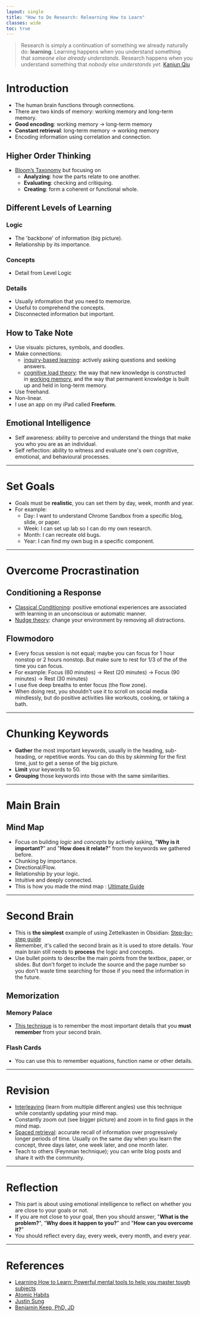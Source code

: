 ```yaml
---
layout: single
title: "How to Do Research: Relearning How to Learn"
classes: wide
toc: true
---
```


> Research is simply a continuation of something we already naturally do: **learning**.
> Learning happens when you understand something that _someone else already understands_. 
> Research happens when you understand something that _nobody else understands yet_.
> [Kanjun Qiu](https://kanjun.me/writing/research-as-understanding)

# Introduction
- The human brain functions through connections.
- There are two kinds of memory: working memory and long-term memory.
- **Good encoding**: working memory -> long-term memory
- **Constant retrieval**: long-term memory -> working memory
- Encoding information using correlation and connection.

## Higher Order Thinking
- [Bloom’s Taxonomy](https://tips.uark.edu/using-blooms-taxonomy/#:~:text=Bloom's%20Taxonomy%20is%20a%20classification%20of%20the%20different%20outcomes%20and,at%20the%20University%20of%20Chicago.) but focusing on 
	- **Analyzing**: how the parts relate to one another.
	- **Evaluating**: checking and critiquing.
	- **Creating**: form a coherent or functional whole.

## Different Levels of Learning
### Logic
- The 'backbone' of information (big picture).
- Relationship by its importance.

### Concepts
- Detail from Level Logic

### Details
- Usually information that you need to memorize.
- Useful to comprehend the concepts.
- Disconnected information but important.

## How to Take Note
- Use visuals: pictures, symbols, and doodles.
- Make connections: 
	- [inquiry-based learning](https://www.education.gov.au/australian-curriculum/national-stem-education-resources-toolkit/i-want-know-about-stem-education/what-works-best-when-teaching-stem/inquiry-based-learning#:~:text=Inquiry%2Dbased%20learning%20is%20an,reverses%20the%20order%20of%20learning.): actively asking questions and seeking answers.
	- [cognitive load theory](https://theeducationhub.org.nz/an-introduction-to-cognitive-load-theory/): the way that new knowledge is constructed in [working memory](https://theeducationhub.org.nz/working-memory-and-its-role-in-teaching-and-learning/), and the way that permanent knowledge is built up and held in long-term memory.
- Use freehand.
- Non-linear.
- I use an app on my iPad called **Freeform**.

## Emotional Intelligence
- Self awareness: ability to perceive and understand the things that make you who you are as an individual.
- Self reflection: ability to witness and evaluate one's own cognitive, emotional, and behavioural processes.

---
# Set Goals
- Goals must be **realistic**, you can set them by day, week, month and year.
- For example:
	- Day: I want to understand Chrome Sandbox from a specific blog, slide, or paper.
	- Week: I can set up lab so I can do my own research.
	- Month: I can recreate old bugs.
	- Year: I can find my own bug in a specific component.

---
# Overcome Procrastination
## Conditioning a Response
- [Classical Conditioning](https://www.simplypsychology.org/classical-conditioning.html): positive emotional experiences are associated with learning in an unconscious or automatic manner.
- [Nudge theory](https://whatfix.com/blog/nudge-theory/): change your environment by removing all distractions.

## Flowmodoro
- Every focus session is not equal; maybe you can focus for 1 hour nonstop or 2 hours nonstop. But make sure to rest for 1/3 of the of the time you can focus.
- For example: Focus (60 minutes) -> Rest (20 minutes) -> Focus (90 minutes) -> Rest (30 minutes)
- I use five deep breaths to enter focus (the flow zone).
- When doing rest, you shouldn't use it to scroll on social media mindlessly, but do positive activities like workouts, cooking, or taking a bath.

---
# Chunking Keywords
- **Gather** the most important keywords, usually in the heading, sub-heading, or repetitive words. You can do this by *skimming* for the first time, just to get a sense of the big picture.
- **Limit** your keywords to 50.
- **Grouping** those keywords into those with the same similarities.

---
# Main Brain
## Mind Map
- Focus on building *logic* and *concepts* by actively asking, "**Why is it important?**" and "**How does it relate?**" from the keywords we gathered before.
- Chunking by importance.
- Directional/Flow.
- Relationship by your logic.
- Intuitive and deeply connected.
- This is how you made the mind map : [Ultimate Guide](https://www.youtube.com/embed/vzbQ8qZKpeg?si=dj_ay-0nZth-G9xT&amp;start=828)

---
# Second Brain
- This is **the simplest** example of using Zettelkasten in Obsidian: [Step-by-step guide](https://www.youtube.com/watch?v=E6ySG7xYgjY)
- Remember, it's called the second brain as it is used to store details. Your main brain still needs to **process** the logic and concepts.
- Use bullet points to describe the main points from the textbox, paper, or slides. But don't forget to include the source and the page number so you don't waste time searching for those if you need the information in the future.

## Memorization
### Memory Palace
- [This technique](https://artofmemory.com/blog/how-to-build-a-memory-palace/) is to remember the most important details that you **must remember** from your second brain.

### Flash Cards
- You can use this to remember equations, function name or other details.

---
# Revision
- [Interleaving](https://www.coursera.org/articles/interleaving) (learn from multiple different angles) use this technique while constantly updating your mind map.
- Constantly zoom out (see bigger picture) and zoom in to find gaps in the mind map.
- [Spaced retrieval](https://pdf.retrievalpractice.org/SpacingGuide.pdf): accurate recall of information over progressively longer periods of time. Usually on the same day when you learn the concept, three days later, one week later, and one month later.
- Teach to others (Feynman technique); you can write blog posts and share it with the community.

---
# Reflection
- This part is about using emotional intelligence to reflect on whether you are close to your goals or not.
- If you are not close to your goal, then you should answer, "**What is the problem?**", "**Why does it happen to you?**" and "**How can you overcome it?**"
- You should reflect every day, every week, every month, and every year.

---
# References
- [Learning How to Learn: Powerful mental tools to help you master tough subjects](https://www.coursera.org/learn/learning-how-to-learn)
- [Atomic Habits](https://www.amazon.com/Atomic-Habits-Proven-Build-Break/dp/0735211299)
- [Justin Sung](https://www.youtube.com/@JustinSung)
- [Benjamin Keep, PhD, JD](https://www.youtube.com/@benjaminkeep/videos)
